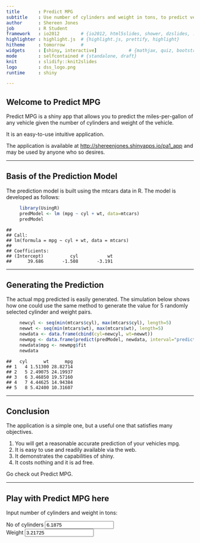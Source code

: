 ```yaml
---
title       : Predict MPG
subtitle    : Use number of cylinders and weight in tons, to predict vehicle mpg
author      : Shereen Jones
job         : R Student
framework   : io2012        # {io2012, html5slides, shower, dzslides, ...}
highlighter : highlight.js  # {highlight.js, prettify, highlight}
hitheme     : tomorrow      # 
widgets     : [shiny, interactive]            # {mathjax, quiz, bootstrap}
mode        : selfcontained # {standalone, draft}
knit        : slidify::knit2slides
logo        : dss_logo.png
runtime     : shiny

---
```


## Welcome to Predict MPG

Predict MPG is a shiny app that allows you to predict the miles-per-gallon of any vehicle given the number of cylinders and weight of the vehicle.

It is an easy-to-use intuitive application.

The application is available at http://shereenjones.shinyapps.io/pa1_app and may be used by anyone who so desires.

---

## Basis of the Prediction Model

The prediction model is built using the mtcars data in R.  The model is developed as follows:

```r
     library(UsingR)
     predModel <- lm (mpg ~ cyl + wt, data=mtcars)
     predModel
```

```
## 
## Call:
## lm(formula = mpg ~ cyl + wt, data = mtcars)
## 
## Coefficients:
## (Intercept)          cyl           wt  
##      39.686       -1.508       -3.191
```

---

## Generating the Prediction

The actual mpg predicted is easily generated.  The simulation below shows how one could use the same method to generate the value for 5 randomly selected cylinder and weight pairs.


```r
     newcyl <- seq(min(mtcars$cyl), max(mtcars$cyl), length=5)
     newwt <- seq(min(mtcars$wt), max(mtcars$wt), length=5)
     newdata <- data.frame(cbind(cyl=newcyl, wt=newwt))
     newmpg <- data.frame(predict(predModel, newdata, interval="prediction"))
     newdata$mpg <- newmpg$fit
     newdata
```

```
##   cyl      wt      mpg
## 1   4 1.51300 28.82714
## 2   5 2.49075 24.19937
## 3   6 3.46850 19.57160
## 4   7 4.44625 14.94384
## 5   8 5.42400 10.31607
```

---

## Conclusion

The application is a simple one, but a useful one that satisfies many objectives.

1. You will get a reasonable accurate prediction of your vehicles mpg.
2. It is easy to use and readily available via the web.
3. It demonstrates the capabilities of shiny.
4. It costs nothing and it is ad free.

Go check out Predict MPG.

---

## Play with Predict MPG here

Input number of cylinders and weight in tons:

<div class="row-fluid">
  <div class="col-sm-4">
    <form class="well">
      <div class="form-group shiny-input-container">
        <label for="newcyl">No of cylinders</label>
        <input id="newcyl" type="number" class="form-control" value="6.1875"/>
      </div>
      <div class="form-group shiny-input-container">
        <label for="newmt">Weight</label>
        <input id="newmt" type="number" class="form-control" value="3.21725"/>
      </div>
    </form>
  </div>
  <div class="col-sm-8">
    <div id="p1" class="shiny-html-output p1"></div>
  </div>
</div>
